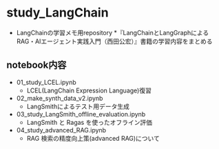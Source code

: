 # study_LangChain

* LangChainの学習メモ用repository
*『LangChainとLangGraphによるRAG・AIエージェント実践入門（西田公宏）』書籍の学習内容をまとめる

## notebook内容
* 01_study_LCEL.ipynb
  * LCEL(LangChain Expression Language)復習
* 02_make_synth_data_v2.ipynb
  * LangSmithによるテスト用データ生成
* 03_study_LangSmith_offline_evaluation.ipynb
  * LangSmith と Ragas を使ったオフライン評価
* 04_study_advanced_RAG.ipynb
  * RAG 検索の精度向上策(advanced RAG)について
